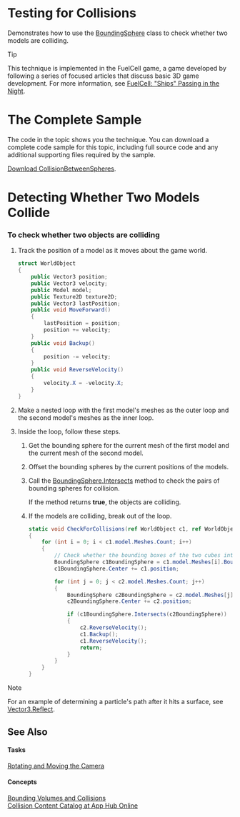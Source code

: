 
# Testing for Collisions

Demonstrates how to use the [BoundingSphere](bb195173.md) class to check whether two models are colliding.


> [!TIP]
> This technique is implemented in the FuelCell game, a game developed by following a series of focused articles that discuss basic 3D game development. For more information, see <A href="dd254739.md">FuelCell: "Ships" Passing in the Night</A>.


# The Complete Sample

The code in the topic shows you the technique. You can download a complete code sample for this topic, including full source code and any additional supporting files required by the sample.

[Download CollisionBetweenSpheres](http://go.microsoft.com/fwlink/?linkid=198839).

# Detecting Whether Two Models Collide

### To check whether two objects are colliding

1.  Track the position of a model as it moves about the game world.
    
    ``` csharp
    struct WorldObject
    {
        public Vector3 position;
        public Vector3 velocity;
        public Model model;
        public Texture2D texture2D;
        public Vector3 lastPosition;
        public void MoveForward()
        {
            lastPosition = position;
            position += velocity;
        }
        public void Backup()
        {
            position -= velocity;
        }
        public void ReverseVelocity()
        {
            velocity.X = -velocity.X;
        }
    }
    ```

2.  Make a nested loop with the first model's meshes as the outer loop and the second model's meshes as the inner loop.

3.  Inside the loop, follow these steps.
    
    1.  Get the bounding sphere for the current mesh of the first model and the current mesh of the second model.
    
    2.  Offset the bounding spheres by the current positions of the models.
    
    3.  Call the [BoundingSphere.Intersects](bb197631.md) method to check the pairs of bounding spheres for collision.
        
        If the method returns **true**, the objects are colliding.
    
    4.  If the models are colliding, break out of the loop.
        
        ``` csharp
        static void CheckForCollisions(ref WorldObject c1, ref WorldObject c2)
        {
            for (int i = 0; i < c1.model.Meshes.Count; i++)
            {
                // Check whether the bounding boxes of the two cubes intersect.
                BoundingSphere c1BoundingSphere = c1.model.Meshes[i].BoundingSphere;
                c1BoundingSphere.Center += c1.position;
        
                for (int j = 0; j < c2.model.Meshes.Count; j++)
                {
                    BoundingSphere c2BoundingSphere = c2.model.Meshes[j].BoundingSphere;
                    c2BoundingSphere.Center += c2.position;
        
                    if (c1BoundingSphere.Intersects(c2BoundingSphere))
                    {
                        c2.ReverseVelocity();
                        c1.Backup();
                        c1.ReverseVelocity();
                        return;
                    }
                }
            }
        }
        ```


> [!NOTE]
> For an example of determining a particle's path after it hits a surface, see <A href="bb198638.md">Vector3.Reflect</A>.


## See Also

#### Tasks

[Rotating and Moving the Camera](bb197901.md)  

#### Concepts

[Bounding Volumes and Collisions](bb313876.md)  
[Collision Content Catalog at App Hub Online](http://go.microsoft.com/fwlink/?linkid=128869)

